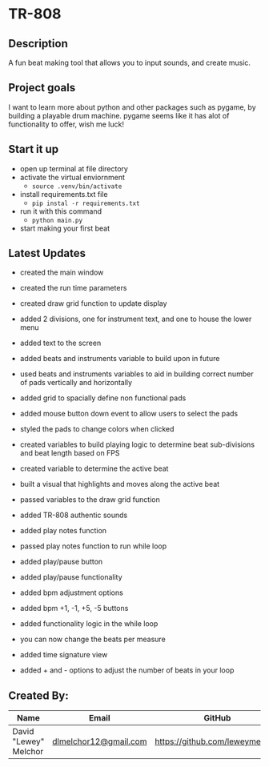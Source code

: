 # TR-808

## Description
A fun beat making tool that allows you to input sounds, and create music.

## Project goals
I want to learn more about python and other packages such as pygame, by building a playable drum machine.
pygame seems like it has alot of functionality to offer, wish me luck!

## Start it up
- open up terminal at file directory
- activate the virtual enviornment
    - `source .venv/bin/activate`
- install requirements.txt file
    - `pip instal -r requirements.txt`
- run it with this command
    - `python main.py`
- start making your first beat

## Latest Updates
- created the main window
- created the run time parameters
- created draw grid function to update display
- added 2 divisions, one for instrument text, and one to house the lower menu
- added text to the screen

- added beats and instruments variable to build upon in future
- used beats and instruments variables to aid in building correct number of pads vertically and horizontally
- added grid to spacially define non functional pads

- added mouse button down event to allow users to select the pads
- styled the pads to change colors when clicked

- created variables to build playing logic to determine beat sub-divisions and beat length based on FPS
- created variable to determine the active beat
- built a visual that highlights and moves along the active beat
- passed variables to the draw grid function

- added TR-808 authentic sounds
- added play notes function
- passed play notes function to run while loop

- added play/pause button
- added play/pause functionality

- added bpm adjustment options
- added bpm +1, -1, +5, -5 buttons
- added functionality logic in the while loop

- you can now change the beats per measure
- added time signature view
- added + and - options to adjust the number of beats in your loop


## Created By:
|Name|Email|GitHub|
|----|-----|-------|
|David "Lewey" Melchor|dlmelchor12@gmail.com|https://github.com/leweymelchor|
